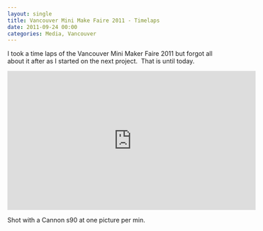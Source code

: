 ```yaml
---
layout: single
title: Vancouver Mini Make Faire 2011 - Timelaps
date: 2011-09-24 00:00
categories: Media, Vancouver
---
```

I took a time laps of the Vancouver Mini Maker Faire 2011 but forgot all about it after as I started on the next project.  That is until today.

<iframe src="http://www.youtube.com/embed/BWIgK3S4jLY" frameborder="0" width="560" height="315"></iframe>

Shot with a Cannon s90 at one picture per min.
